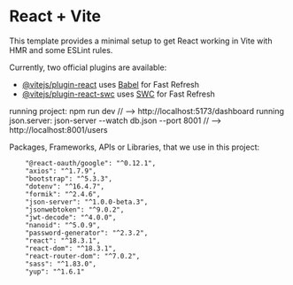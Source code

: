 # React + Vite

This template provides a minimal setup to get React working in Vite with HMR and some ESLint rules.

Currently, two official plugins are available:

- [@vitejs/plugin-react](https://github.com/vitejs/vite-plugin-react/blob/main/packages/plugin-react/README.md) uses [Babel](https://babeljs.io/) for Fast Refresh
- [@vitejs/plugin-react-swc](https://github.com/vitejs/vite-plugin-react-swc) uses [SWC](https://swc.rs/) for Fast Refresh

running project:           npm run dev                                      // --> http://localhost:5173/dashboard
running json.server:       json-server --watch db.json --port 8001          // --> http://localhost:8001/users

Packages, Frameworks, APIs or Libraries, that we use in this project:

        "@react-oauth/google": "^0.12.1",
        "axios": "^1.7.9",
        "bootstrap": "^5.3.3",
        "dotenv": "^16.4.7",
        "formik": "^2.4.6",
        "json-server": "^1.0.0-beta.3",
        "jsonwebtoken": "^9.0.2",
        "jwt-decode": "^4.0.0",
        "nanoid": "^5.0.9",
        "password-generator": "^2.3.2",
        "react": "^18.3.1",
        "react-dom": "^18.3.1",
        "react-router-dom": "^7.0.2",
        "sass": "^1.83.0",
        "yup": "^1.6.1"